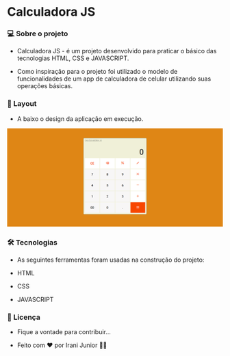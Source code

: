 # Calculadora JS

### 💻 Sobre o projeto

- Calculadora JS - é um projeto desenvolvido para praticar o básico das tecnologias HTML, CSS e JAVASCRIPT.

- Como inspiração para o projeto foi utilizado o modelo de funcionalidades de um app de calculadora de celular utilizando suas operações básicas.

### 🎨 Layout

- A baixo o design da aplicação em execução.

<p align="center">
  <img alt="bannerCalcJS" title="#bannerCalcJS" src="./img/bannerCalcJS.png">
</p>

### 🛠 Tecnologias

- As seguintes ferramentas foram usadas na construção do projeto:

- HTML
- CSS
- JAVASCRIPT

### 📝 Licença

- Fique a vontade para contribuir...

- Feito com ❤️ por Irani Junior 👋🏽